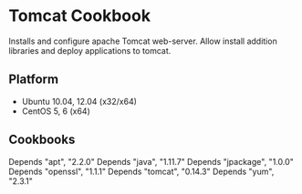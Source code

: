
Tomcat Cookbook
==============
Installs and configure apache Tomcat web-server.
Allow install addition libraries and deploy applications to tomcat.

Platform
--------
- Ubuntu 10.04, 12.04 (x32/x64)
- CentOS 5, 6 (x64)

Cookbooks
---------
Depends "apt", "2.2.0"
Depends "java", "1.11.7"
Depends "jpackage", "1.0.0"
Depends "openssl", "1.1.1"
Depends "tomcat", "0.14.3"
Depends "yum", "2.3.1"
